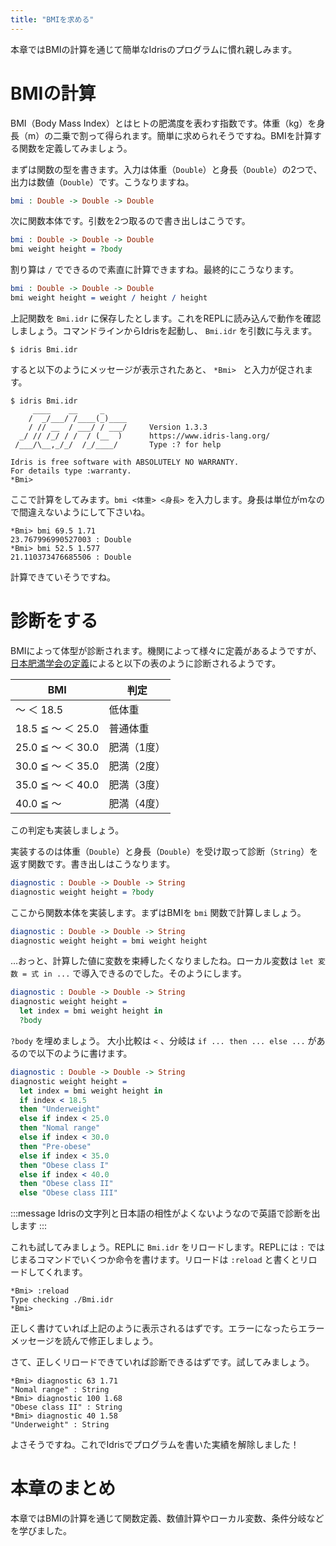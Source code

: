```yaml
---
title: "BMIを求める"
---
```


本章ではBMIの計算を通じて簡単なIdrisのプログラムに慣れ親しみます。

# BMIの計算

BMI（Body Mass Index）とはヒトの肥満度を表わす指数です。体重（kg）を身長（m）の二乗で割って得られます。簡単に求められそうですね。BMIを計算する関数を定義してみましょう。

まずは関数の型を書きます。入力は体重（`Double`）と身長（`Double`）の2つで、出力は数値（`Double`）です。こうなりますね。

```idris
bmi : Double -> Double -> Double
```

次に関数本体です。引数を2つ取るので書き出しはこうです。

```idris
bmi : Double -> Double -> Double
bmi weight height = ?body
```

割り算は `/` でできるので素直に計算できますね。最終的にこうなります。

```idris:Bmi.idr
bmi : Double -> Double -> Double
bmi weight height = weight / height / height
```

上記関数を `Bmi.idr` に保存したとします。これをREPLに読み込んで動作を確認しましょう。コマンドラインからIdrisを起動し、 `Bmi.idr` を引数に与えます。

```shell-session
$ idris Bmi.idr
```

すると以下のようにメッセージが表示されたあと、 `*Bmi> ` と入力が促されます。

```
$ idris Bmi.idr
     ____    __     _
    /  _/___/ /____(_)____
    / // __  / ___/ / ___/     Version 1.3.3
  _/ // /_/ / /  / (__  )      https://www.idris-lang.org/
 /___/\__,_/_/  /_/____/       Type :? for help

Idris is free software with ABSOLUTELY NO WARRANTY.
For details type :warranty.
*Bmi>
```

ここで計算をしてみます。`bmi <体重> <身長>` を入力します。身長は単位がmなので間違えないようにして下さいね。


```
*Bmi> bmi 69.5 1.71
23.767996990527003 : Double
*Bmi> bmi 52.5 1.577
21.110373476685506 : Double
```

計算できていそうですね。


# 診断をする

BMIによって体型が診断されます。機関によって様々に定義があるようですが、[日本肥満学会の定義](http://www.jasso.or.jp/data/magazine/pdf/chart_A.pdf)によると以下の表のように診断されるようです。

|        BMI         |      判定    |
|--------------------|-------------|
|         〜 ＜ 18.5 | 低体重      |
| 18.5 ≦ 〜 ＜ 25.0 | 普通体重    |
| 25.0 ≦ 〜 ＜ 30.0 | 肥満（1度） |
| 30.0 ≦ 〜 ＜ 35.0 | 肥満（2度） |
| 35.0 ≦ 〜 ＜ 40.0 | 肥満（3度） |
| 40.0 ≦ 〜         | 肥満（4度） |

この判定も実装しましょう。

実装するのは体重（`Double`）と身長（`Double`）を受け取って診断（`String`）を返す関数です。書き出しはこうなります。

```idris:Bmi.idr
diagnostic : Double -> Double -> String
diagnostic weight height = ?body
```

ここから関数本体を実装します。まずはBMIを `bmi` 関数で計算しましょう。

```idris:Bmi.idr
diagnostic : Double -> Double -> String
diagnostic weight height = bmi weight height
```

…おっと、計算した値に変数を束縛したくなりましたね。ローカル変数は `let 変数 = 式 in ...` で導入できるのでした。そのようにします。

```idris:Bmi.idr
diagnostic : Double -> Double -> String
diagnostic weight height =
  let index = bmi weight height in
  ?body
```

`?body` を埋めましょう。 大小比較は `<` 、分岐は `if ... then ... else ...` があるので以下のように書けます。

```idris:Bmi.idr
diagnostic : Double -> Double -> String
diagnostic weight height =
  let index = bmi weight height in
  if index < 18.5
  then "Underweight"
  else if index < 25.0
  then "Nomal range"
  else if index < 30.0
  then "Pre-obese"
  else if index < 35.0
  then "Obese class I"
  else if index < 40.0
  then "Obese class II"
  else "Obese class III"
```

:::message
Idrisの文字列と日本語の相性がよくないようなので英語で診断を出します
:::


これも試してみましょう。REPLに `Bmi.idr` をリロードします。REPLには `:` ではじまるコマンドでいくつか命令を書けます。リロードは `:reload` と書くとリロードしてくれます。

```
*Bmi> :reload
Type checking ./Bmi.idr
*Bmi> 
```

正しく書けていれば上記のように表示されるはずです。エラーになったらエラーメッセージを読んで修正しましょう。


さて、正しくリロードできていれば診断できるはずです。試してみましょう。

```
*Bmi> diagnostic 63 1.71
"Nomal range" : String
*Bmi> diagnostic 100 1.68
"Obese class II" : String
*Bmi> diagnostic 40 1.58
"Underweight" : String
```

よさそうですね。これでIdrisでプログラムを書いた実績を解除しました！

# 本章のまとめ

本章ではBMIの計算を通じて関数定義、数値計算やローカル変数、条件分岐などを学びました。
